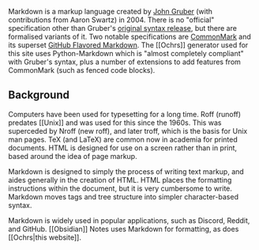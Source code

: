 Markdown is a markup language created by [John Gruber](https://daringfireball.net) (with contributions from Aaron Swartz) in 2004. There is no "official" specification other than Gruber's [original syntax release](https://daringfireball.net/projects/markdown/), but there are formalised variants of it. Two notable specifications are [CommonMark](https://commonmark.org/) and its superset [GitHub Flavored Markdown](https://github.github.com/gfm/).  The [[Ochrs]] generator used for this site uses Python-Markdown which is "almost completely compliant" with Gruber's syntax, plus a number of extensions to add features from CommonMark (such as fenced code blocks).

## Background

Computers have been used for typesetting for a long time. Roff (runoff) predates [[Unix]] and was used for this since the 1960s. This was superceded by Nroff (new roff), and later troff, which is the basis for Unix man pages. TeX (and LaTeX) are common now in academia for printed documents. HTML is designed for use on a screen rather than in print, based around the idea of page markup.

Markdown is designed to simply the process of writing text markup, and aides generally in the creation of HTML. HTML places the formatting instructions within the document, but it is very cumbersome to write. Markdown moves tags and tree structure into simpler character-based syntax.

Markdown is widely used in popular applications, such as Discord, Reddit, and GitHub. [[Obsidian]] Notes uses Markdown for formatting, as does [[Ochrs|this website]].
